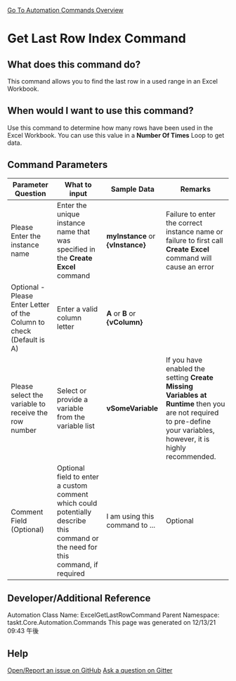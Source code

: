 <!--TITLE: Get Last Row Index Command -->
<!-- SUBTITLE: a command in the Excel Commands group. -->
[Go To Automation Commands Overview](/automation-commands.md)


# Get Last Row Index Command


## What does this command do?
This command allows you to find the last row in a used range in an Excel Workbook.


## When would I want to use this command?
Use this command to determine how many rows have been used in the Excel Workbook.  You can use this value in a **Number Of Times** Loop to get data.


## Command Parameters
| Parameter Question   	| What to input  	|  Sample Data 	| Remarks  	|
| ---                    | ---               | ---           | ---       |
|Please Enter the instance name|Enter the unique instance name that was specified in the **Create Excel** command|**myInstance** or **{vInstance}**|Failure to enter the correct instance name or failure to first call **Create Excel** command will cause an error|
|Optional - Please Enter Letter of the Column to check (Default is A)|Enter a valid column letter|**A** or **B** or **{vColumn}**||
|Please select the variable to receive the row number|Select or provide a variable from the variable list|**vSomeVariable**|If you have enabled the setting **Create Missing Variables at Runtime** then you are not required to pre-define your variables, however, it is highly recommended.|
|Comment Field (Optional)|Optional field to enter a custom comment which could potentially describe this command or the need for this command, if required|I am using this command to ...|Optional|










## Developer/Additional Reference
Automation Class Name: ExcelGetLastRowCommand
Parent Namespace: taskt.Core.Automation.Commands
This page was generated on 12/13/21 09:43 午後


## Help
[Open/Report an issue on GitHub](https://github.com/saucepleez/taskt/issues/new)
[Ask a question on Gitter](https://gitter.im/taskt-rpa/Lobby)
